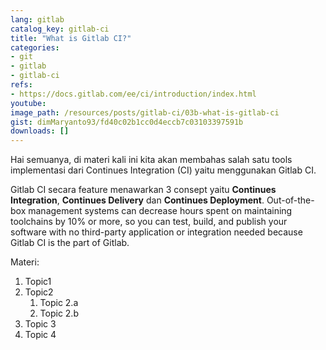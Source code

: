 ```yaml
---
lang: gitlab
catalog_key: gitlab-ci
title: "What is Gitlab CI?"
categories:
- git
- gitlab
- gitlab-ci
refs: 
- https://docs.gitlab.com/ee/ci/introduction/index.html
youtube: 
image_path: /resources/posts/gitlab-ci/03b-what-is-gitlab-ci
gist: dimMaryanto93/fd40c02b1cc0d4eccb7c03103397591b
downloads: []
---
```


Hai semuanya, di materi kali ini kita akan membahas salah satu tools implementasi dari Continues Integration (CI) yaitu menggunakan Gitlab CI. 

Gitlab CI secara feature menawarkan 3 consept yaitu **Continues Integration**, **Continues Delivery** dan **Continues Deployment**. Out-of-the-box management systems can decrease hours spent on maintaining toolchains by 10% or more, so you can test, build, and publish your software with no third-party application or integration needed because Gitlab CI is the part of Gitlab.

<!--more-->

Materi: 

1. Topic1
2. Topic2
    1. Topic 2.a
    2. Topic 2.b
3. Topic 3
4. Topic 4